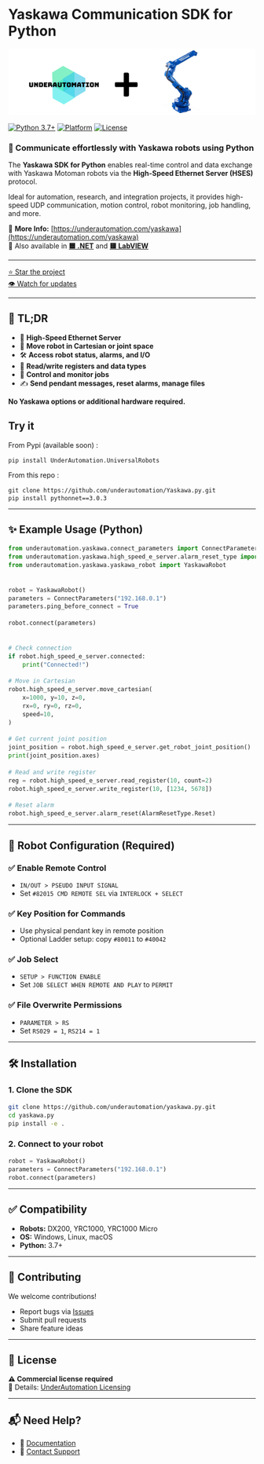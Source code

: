 # Yaskawa Communication SDK for Python

[![UnderAutomation Yaskawa communication SDK](https://raw.githubusercontent.com/underautomation/yaskawa.NET/refs/heads/main/.github/assets/banner.png)](https://underautomation.com)

[![Python 3.7+](https://img.shields.io/badge/Language-Python-blue)](#)
[![Platform](https://img.shields.io/badge/Platform-Windows%20%7C%20Linux%20%7C%20macOS-blue)](#)
[![License](https://img.shields.io/badge/License-Commercial-red)](https://underautomation.com/yaskawa/eula)

### 🤖 Communicate effortlessly with Yaskawa robots using Python

The **Yaskawa SDK for Python** enables real-time control and data exchange with Yaskawa Motoman robots via the **High-Speed Ethernet Server (HSES)** protocol.

Ideal for automation, research, and integration projects, it provides high-speed UDP communication, motion control, robot monitoring, job handling, and more.

🔗 **More Info:** [https://underautomation.com/yaskawa](https://underautomation.com/yaskawa)  
🔗 Also available in **[🟦 .NET](https://github.com/underautomation/yaskawa.NET)** and **[🟨 LabVIEW](https://github.com/underautomation/yaskawa.vi)**

---

[⭐ Star the project](https://github.com/underautomation/yaskawa.py/stargazers)  
[👁️ Watch for updates](https://github.com/underautomation/yaskawa.py/watchers)

---

## 🚀 TL;DR

- 📡 **High-Speed Ethernet Server**
- 🤖 **Move robot in Cartesian or joint space**
- 🛠️ **Access robot status, alarms, and I/O**
- 💾 **Read/write registers and data types**
- 🧠 **Control and monitor jobs**
- ✍️ **Send pendant messages, reset alarms, manage files**

**No Yaskawa options or additional hardware required.**

## Try it

From Pypi (available soon) :

```
pip install UnderAutomation.UniversalRobots
```

From this repo :

```
git clone https://github.com/underautomation/Yaskawa.py.git
pip install pythonnet==3.0.3
```

---

## ✨ Example Usage (Python)

```python
from underautomation.yaskawa.connect_parameters import ConnectParameters
from underautomation.yaskawa.high_speed_e_server.alarm_reset_type import AlarmResetType
from underautomation.yaskawa.yaskawa_robot import YaskawaRobot


robot = YaskawaRobot()
parameters = ConnectParameters("192.168.0.1")
parameters.ping_before_connect = True

robot.connect(parameters)


# Check connection
if robot.high_speed_e_server.connected:
    print("Connected!")

# Move in Cartesian
robot.high_speed_e_server.move_cartesian(
    x=1000, y=10, z=0,
    rx=0, ry=0, rz=0,
    speed=10,
)

# Get current joint position
joint_position = robot.high_speed_e_server.get_robot_joint_position()
print(joint_position.axes)

# Read and write register
reg = robot.high_speed_e_server.read_register(10, count=2)
robot.high_speed_e_server.write_register(10, [1234, 5678])

# Reset alarm
robot.high_speed_e_server.alarm_reset(AlarmResetType.Reset)
```

---

## 🔧 Robot Configuration (Required)

### ✅ Enable Remote Control

- `IN/OUT > PSEUDO INPUT SIGNAL`
- Set `#82015 CMD REMOTE SEL` via `INTERLOCK + SELECT`

### ✅ Key Position for Commands

- Use physical pendant key in remote position
- Optional Ladder setup: copy `#80011` to `#40042`

### ✅ Job Select

- `SETUP > FUNCTION ENABLE`
- Set `JOB SELECT WHEN REMOTE AND PLAY` to `PERMIT`

### ✅ File Overwrite Permissions

- `PARAMETER > RS`
- Set `RS029 = 1`, `RS214 = 1`

---

## 🛠 Installation

### 1. Clone the SDK

```bash
git clone https://github.com/underautomation/yaskawa.py.git
cd yaskawa.py
pip install -e .
```

### 2. Connect to your robot

```python
robot = YaskawaRobot()
parameters = ConnectParameters("192.168.0.1")
robot.connect(parameters)
```

---

## ✅ Compatibility

- **Robots:** DX200, YRC1000, YRC1000 Micro
- **OS:** Windows, Linux, macOS
- **Python:** 3.7+

---

## 🙌 Contributing

We welcome contributions!

- Report bugs via [Issues](https://github.com/underautomation/yaskawa.py/issues)
- Submit pull requests
- Share feature ideas

---

## 📜 License

**⚠️ Commercial license required**  
🔗 Details: [UnderAutomation Licensing](https://underautomation.com/yaskawa/eula)

---

## 📬 Need Help?

- 📖 [Documentation](https://underautomation.com/yaskawa/documentation)
- 📩 [Contact Support](https://underautomation.com/contact)
